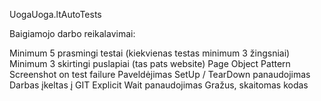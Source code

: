 UogaUoga.ltAutoTests

Baigiamojo darbo reikalavimai:

Minimum 5 prasmingi testai (kiekvienas testas minimum 3 žingsniai)
Minimum 3 skirtingi puslapiai (tas pats website)
Page Object Pattern
Screenshot on test failure
Paveldėjimas
SetUp / TearDown panaudojimas
Darbas įkeltas į GIT
Explicit Wait panaudojimas
Gražus, skaitomas kodas
